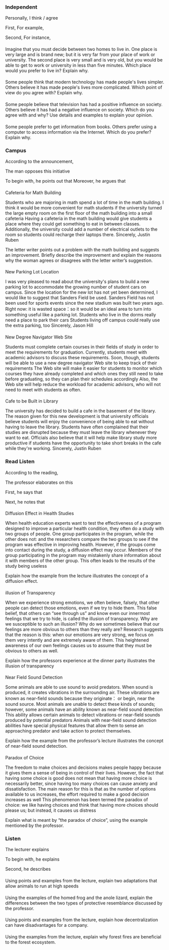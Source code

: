 
### Independent

Personally, I think / agree

First,
For example,

Second,
For instance,


####
Imagine that you must decide between two homes to live in. One place is very large and is brand new; but it is very far from your place of work or university. The second place is very small and is very old, but you would be able to get to work or university in less than five minutes. Which place would you prefer to live in? Explain why.

####
Some people think that modern technology has made people's lives simpler. 
Others believe it has made people's lives more complicated.
Which point of view do you agree with? 
Explain why.


####
Some people believe that television has had a positive influence on society. 
Others believe it has had a negative influence on society. 
Which do you agree with and why? 
Use details and examples to explain your opinion.


####
Some people prefer to get information from books. Others prefer using a computer to access information via the Internet. Which do you prefer? Explain why.

### Campus

According to the announcement,

The man opposes this initiative

To begin with, he points out that
Moreover, he argues that

####
Cafeteria for Math Building

Students who are majoring in math spend a lot of time in the math building. I think it would be more convenient for math students if the university turned the large empty room on the first floor of the math building into a small cafeteria Having a cafeteria in the math building would give students a place where they could get something to eat in between classes. Additionally, the university could add a number of electrical outlets to the room so students could recharge their laptops there. Sincerely, Justin Ruben


The letter writer points out a problem with the math building and suggests an improvement. Briefly describe the improvement and explain the reasons why the woman agrees or disagrees with the letter writer’s suggestion.

####
New Parking Lot Location

I was very pleased to read about the university's plans to build a new parking lot to accommodate the growing number of student cars on campus. Since the location for the new lot has not yet been determined, I would like to suggest that Sanders Field be used. Sanders Field has not been used for sports events since the new stadium was built two years ago. Right now: it is wasted space：so it would be an ideal area to turn into something useful like a parking lot. Students who live in the dorms really need a place to park their cars Students living off campus could really use the extra parking, too Sincerely, Jason Hill



####

New Degree Navigator Web Site

Students must complete certain courses in their fields of study in order to meet the requirements for graduation. Currently, students meet with academic advisors to discuss these requirements. Soon, though, students will be able to use a new degree navigator Web site to keep track of their requirements The Web site will make it easier for students to monitor which courses they have already completed and which ones they still need to take before graduating, so they can plan their schedules accordingly Also, the Web site will help reduce the workload for academic advisors, who will not need to meet with students as often.

####
Cafe to be Built in Library

The university has decided to build a cafe in the basement of the library. The reason given for this new development is that university officials believe students will enjoy the convenience of being able to eat without having to leave the library. Students have often complained that their studies are disrupted because they must leave the library whenever they want to eat. Officials also believe that it will help make library study more productive if students have the opportunity to take short breaks in the cafe while they're working. Sincerely, Justin Ruben


### Read Listen

According to the reading, 

The professor elaborates on this

First, he says that

Next, he notes that


####
Diffusion Effect in Health Studies

When health education experts want to test the effectiveness of a program designed to improve a particular health condition, they often do a study with two groups of people. One group participates in the program, while the other does not: and the researchers compare the two groups to see if the program was effective in improving health. However, if the groups come into contact during the study, a diffusion effect may occur. Members of the group participating in the program may mistakenly share information about it with members of the other group. This often leads to the results of the study being useless

Explain how the example from the lecture illustrates the concept of a diffusion effect.
####
illusion of Transparency

When we experience strong emotions, we often believe, falsely, that other people can detect those emotions, even if we try to hide them. This false belief, that others can “see through us” and know even our innermost feelings that we try to hide, is called the illusion of transparency. Why are we susceptible to such an illusion? Why do we sometimes believe that our feelings are more obvious to others than they really are? Research suggests that the reason is this: when our emotions are very strong, we focus on them very intently and are extremely aware of them. This heightened awareness of our own feelings causes us to assume that they must be obvious to others as well.


Explain how the professors experience at the dinner party illustrates the illusion of transparency



####

Near Field Sound Detection

Some animals are able to use sound to avoid predators. When sound is produced, it creates vibrations in the surrounding air. These vibrations are known as near-field sounds because they originate： or begin, near the sound source. Most animals are unable to detect these kinds of sounds; however, some animals have an ability known as near-field sound detection This ability allows certain animals to detect vibrations or near-field sounds produced by potential predators Animals with near-field sound detection abilities have special physical features that allow them to sense an approaching predator and take action to protect themselves.

Explain how the example from the professor’s lecture illustrates the concept of near-field sound detection.

####
Paradox of Choice

The freedom to make choices and decisions makes people happy because it gives them a sense of being in control of their lives. However, the fact that having some choice is good does not mean that having more choice is necessarily better, since having too many choices can cause anxiety and dissatisfaction. The main reason for this is that as the number of options available to us increases, the effort required to make a good decision increases as well This phenomenon has been termed the paradox of choice: we like having choices and think that having more choices should please us; but instead, it causes us distress

Explain what is meant by “the paradox of choice”, using the example mentioned by the professor.

### Listen

The lecturer explains

To begin with, he explains

Second, he describes

####
Using points and examples from the lecture, explain two adaptations that allow animals to run at high speeds

####
Using the examples of the homed frog and the anole lizard, explain the differences between the two types of protective resemblance discussed by the professor.

####

Using points and examples from the lecture, explain how decentralization can have disadvantages for a company.

####
Using the examples from the lecture, explain why forest fires are beneficial to the forest ecosystem.
